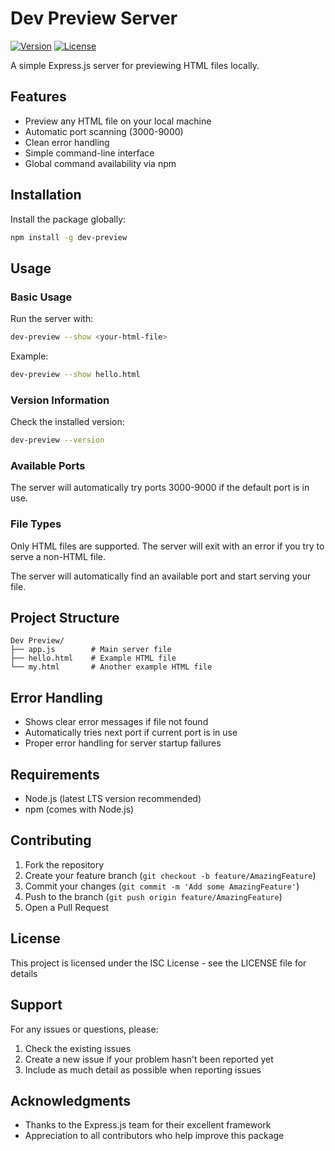 # Dev Preview Server

[![Version](https://img.shields.io/badge/version-1.0.0-blue.svg)](https://github.com/ndk123-web/html-preview-server)
[![License](https://img.shields.io/badge/license-ISC-blue.svg)](https://opensource.org/licenses/ISC)

A simple Express.js server for previewing HTML files locally.

## Features

- Preview any HTML file on your local machine
- Automatic port scanning (3000-9000)
- Clean error handling
- Simple command-line interface
- Global command availability via npm

## Installation

Install the package globally:
```bash
npm install -g dev-preview
```

## Usage

### Basic Usage
Run the server with:
```bash
dev-preview --show <your-html-file>
```

Example:
```bash
dev-preview --show hello.html
```

### Version Information
Check the installed version:
```bash
dev-preview --version
```

### Available Ports
The server will automatically try ports 3000-9000 if the default port is in use.

### File Types
Only HTML files are supported. The server will exit with an error if you try to serve a non-HTML file.

The server will automatically find an available port and start serving your file.

## Project Structure

```
Dev Preview/
├── app.js        # Main server file
├── hello.html    # Example HTML file
└── my.html       # Another example HTML file
```

## Error Handling

- Shows clear error messages if file not found
- Automatically tries next port if current port is in use
- Proper error handling for server startup failures

## Requirements

- Node.js (latest LTS version recommended)
- npm (comes with Node.js)

## Contributing

1. Fork the repository
2. Create your feature branch (`git checkout -b feature/AmazingFeature`)
3. Commit your changes (`git commit -m 'Add some AmazingFeature'`)
4. Push to the branch (`git push origin feature/AmazingFeature`)
5. Open a Pull Request

## License

This project is licensed under the ISC License - see the LICENSE file for details

## Support

For any issues or questions, please:

1. Check the existing issues
2. Create a new issue if your problem hasn't been reported yet
3. Include as much detail as possible when reporting issues

## Acknowledgments

- Thanks to the Express.js team for their excellent framework
- Appreciation to all contributors who help improve this package
